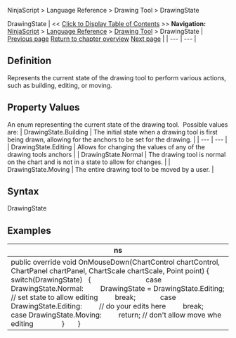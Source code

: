 ﻿
NinjaScript > Language Reference > Drawing Tool > DrawingState

DrawingState
| << [Click to Display Table of Contents](drawingstate.md) >> **Navigation:**     [NinjaScript](ninjascript.md) > [Language Reference](language_reference_wip.md) > [Drawing Tool](drawing_tools.md) > DrawingState | [Previous page](dispose.md) [Return to chapter overview](drawing_tools.md) [Next page](drawnby.md) |
| --- | --- |
## Definition
Represents the current state of the drawing tool to perform various actions, such as building, editing, or moving.
 
## Property Values
An enum representing the current state of the drawing tool.  Possible values are:
| DrawingState.Building | The initial state when a drawing tool is first being drawn, allowing for the anchors to be set for the drawing. |
| --- | --- |
| DrawingState.Editing | Allows for changing the values of any of the drawing tools anchors |
| DrawingState.Normal | The drawing tool is normal on the chart and is not in a state to allow for changes. |
| DrawingState.Moving | The entire drawing tool to be moved by a user. |

## Syntax
DrawingState
## 
## Examples
| ns |
| --- |
| public override void OnMouseDown(ChartControl chartControl, ChartPanel chartPanel, ChartScale chartScale, Point point) {    switch(DrawingState)    {                              case DrawingState.Normal:          DrawingState = DrawingState.Editing; // set state to allow editing          break;               case DrawingState.Editing:          // do your edits here          break;      case DrawingState.Moving:          return; // don't allow move whe editing                }        } |
